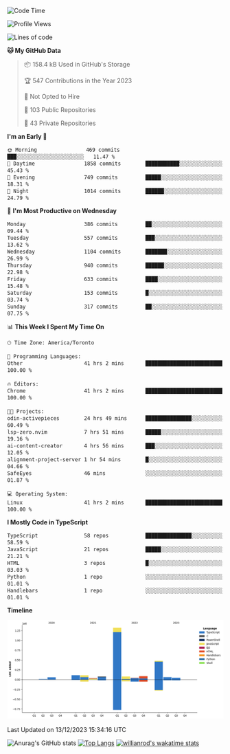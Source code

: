 <!--START_SECTION:waka-->
![Code Time](http://img.shields.io/badge/Code%20Time-908%20hrs%2022%20mins-blue)

![Profile Views](http://img.shields.io/badge/Profile%20Views-0-blue)

![Lines of code](https://img.shields.io/badge/From%20Hello%20World%20I%27ve%20Written-2.5%20million%20lines%20of%20code-blue)

**🐱 My GitHub Data** 

> 📦 158.4 kB Used in GitHub's Storage 
 > 
> 🏆 547 Contributions in the Year 2023
 > 
> 🚫 Not Opted to Hire
 > 
> 📜 103 Public Repositories 
 > 
> 🔑 43 Private Repositories 
 > 
**I'm an Early 🐤** 

```text
🌞 Morning                469 commits         ███░░░░░░░░░░░░░░░░░░░░░░   11.47 % 
🌆 Daytime                1858 commits        ███████████░░░░░░░░░░░░░░   45.43 % 
🌃 Evening                749 commits         █████░░░░░░░░░░░░░░░░░░░░   18.31 % 
🌙 Night                  1014 commits        ██████░░░░░░░░░░░░░░░░░░░   24.79 % 
```
📅 **I'm Most Productive on Wednesday** 

```text
Monday                   386 commits         ██░░░░░░░░░░░░░░░░░░░░░░░   09.44 % 
Tuesday                  557 commits         ███░░░░░░░░░░░░░░░░░░░░░░   13.62 % 
Wednesday                1104 commits        ███████░░░░░░░░░░░░░░░░░░   26.99 % 
Thursday                 940 commits         ██████░░░░░░░░░░░░░░░░░░░   22.98 % 
Friday                   633 commits         ████░░░░░░░░░░░░░░░░░░░░░   15.48 % 
Saturday                 153 commits         █░░░░░░░░░░░░░░░░░░░░░░░░   03.74 % 
Sunday                   317 commits         ██░░░░░░░░░░░░░░░░░░░░░░░   07.75 % 
```


📊 **This Week I Spent My Time On** 

```text
🕑︎ Time Zone: America/Toronto

💬 Programming Languages: 
Other                    41 hrs 2 mins       █████████████████████████   100.00 % 

🔥 Editors: 
Chrome                   41 hrs 2 mins       █████████████████████████   100.00 % 

🐱‍💻 Projects: 
odin-activepieces        24 hrs 49 mins      ███████████████░░░░░░░░░░   60.49 % 
lsp-zero.nvim            7 hrs 51 mins       █████░░░░░░░░░░░░░░░░░░░░   19.16 % 
ai-content-creator       4 hrs 56 mins       ███░░░░░░░░░░░░░░░░░░░░░░   12.05 % 
alignment-project-server 1 hr 54 mins        █░░░░░░░░░░░░░░░░░░░░░░░░   04.66 % 
SafeEyes                 46 mins             ░░░░░░░░░░░░░░░░░░░░░░░░░   01.87 % 

💻 Operating System: 
Linux                    41 hrs 2 mins       █████████████████████████   100.00 % 
```

**I Mostly Code in TypeScript** 

```text
TypeScript               58 repos            ███████████████░░░░░░░░░░   58.59 % 
JavaScript               21 repos            █████░░░░░░░░░░░░░░░░░░░░   21.21 % 
HTML                     3 repos             █░░░░░░░░░░░░░░░░░░░░░░░░   03.03 % 
Python                   1 repo              ░░░░░░░░░░░░░░░░░░░░░░░░░   01.01 % 
Handlebars               1 repo              ░░░░░░░░░░░░░░░░░░░░░░░░░   01.01 % 
```



**Timeline**

![Lines of Code chart](https://raw.githubusercontent.com/wise-introvert/wise-introvert/master/assets/bar_graph.png)


 Last Updated on 13/12/2023 15:34:16 UTC
<!--END_SECTION:waka-->

![Anurag's GitHub stats](https://github-readme-stats.vercel.app/api?username=wise-introvert&count_private=true&show_icons=true)
[![Top Langs](https://github-readme-stats.vercel.app/api/top-langs/?username=wise-introvert&langs_count=10)](https://github.com/anuraghazra/github-readme-stats)
[![willianrod's wakatime stats](https://github-readme-stats.vercel.app/api/wakatime?username=wiseintrovert)](https://github.com/anuraghazra/github-readme-stats)
